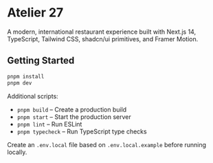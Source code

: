 # Atelier 27

A modern, international restaurant experience built with Next.js 14, TypeScript, Tailwind CSS, shadcn/ui primitives, and Framer Motion.

## Getting Started

```bash
pnpm install
pnpm dev
```

Additional scripts:

- `pnpm build` – Create a production build
- `pnpm start` – Start the production server
- `pnpm lint` – Run ESLint
- `pnpm typecheck` – Run TypeScript type checks

Create an `.env.local` file based on `.env.local.example` before running locally.

<!--
# local clean (Docs only; Codex does not execute)
rm -rf node_modules .next
npm install
npm run build
-->
<!--
# After patch (human steps; Codex does not execute)
npm install
npm run build
-->
